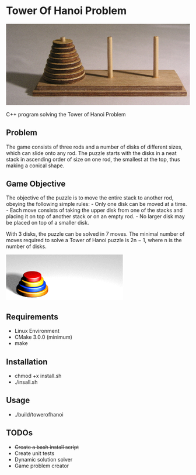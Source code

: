 # Tower Of Hanoi Problem
![](https://github.com/kirbysebastian/tower_of_hanoi/blob/master/img/Tower_of_Hanoi.jpeg)

C++ program solving the Tower of Hanoi Problem

## Problem
The game consists of three rods and a number of disks of different sizes, which can slide onto any rod.
The puzzle starts with the disks in a neat stack in ascending order of size on one rod, the smallest at the top, thus making a conical shape.

## Game Objective
The objective of the puzzle is to move the entire stack to another rod, obeying the following simple rules:
    - Only one disk can be moved at a time.
    - Each move consists of taking the upper disk from one of the stacks and placing it on top of another stack or on an empty rod.
    - No larger disk may be placed on top of a smaller disk.

With 3 disks, the puzzle can be solved in 7 moves.
The minimal number of moves required to solve a Tower of Hanoi puzzle is 2n − 1, where n is the number of disks. 

![](https://github.com/kirbysebastian/tower_of_hanoi/blob/master/img/Tower_of_Hanoi_4.gif)

## Requirements
- Linux Environment
- CMake 3.0.0 (minimum)
- make

## Installation
- chmod +x install.sh
- ./insall.sh

## Usage
- ./build/towerofhanoi

## TODOs
- ~~Create a bash install script~~
- Create unit tests
- Dynamic solution solver
- Game problem creator
